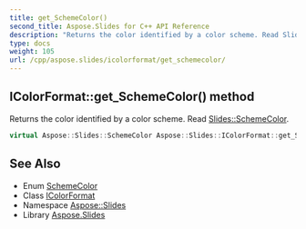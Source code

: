 ```yaml
---
title: get_SchemeColor()
second_title: Aspose.Slides for C++ API Reference
description: "Returns the color identified by a color scheme. Read Slides::SchemeColor."
type: docs
weight: 105
url: /cpp/aspose.slides/icolorformat/get_schemecolor/
---
```

## IColorFormat::get_SchemeColor() method


Returns the color identified by a color scheme. Read [Slides::SchemeColor](../../schemecolor/).

```cpp
virtual Aspose::Slides::SchemeColor Aspose::Slides::IColorFormat::get_SchemeColor()=0
```

## See Also

* Enum [SchemeColor](../schemecolor/)
* Class [IColorFormat](./)
* Namespace [Aspose::Slides](../)
* Library [Aspose.Slides](../../)